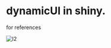 # dynamicUI in shiny.
for references

![I2](https://user-images.githubusercontent.com/6457691/74713615-4709ed80-526c-11ea-8a20-b016523012f9.gif)
